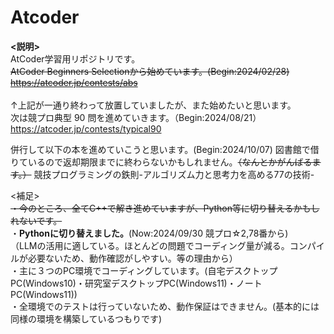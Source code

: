 # Atcoder

**<説明>**
<br>
AtCoder学習用リポジトリです。
<br>
~~AtCoder Beginners Selectionから始めています。(Begin:2024/02/28)
<https://atcoder.jp/contests/abs>~~
<br>
<br>
↑上記が一通り終わって放置していましたが、また始めたいと思います。
<br>
次は競プロ典型 90 問を進めていきます。（Begin:2024/08/21）
<https://atcoder.jp/contests/typical90>

併行して以下の本を進めていこうと思います。(Begin:2024/10/07)
図書館で借りているので返却期限までに終わらないかもしれません。~~（なんとかがんばるます。）~~
競技プログラミングの鉄則-アルゴリズム力と思考力を高める77の技術-

<補足>
<br>
~~・今のところ、全てC++で解き進めていますが、Python等に切り替えるかもしれないです。~~
<br>
・**Pythonに切り替えました。**(Now:2024/09/30 競プロ☆2,78番から)
<br>
（LLMの活用に適している。ほとんどの問題でコーディング量が減る。コンパイルが必要ないため、動作確認がしやすい。等の理由から）
<br>
・主に３つのPC環境でコーディングしています。(自宅デスクトップPC(Windows10)・研究室デスクトップPC(Windows11)・ノートPC(Windows11))
<br>
・全環境でのテストは行っていないため、動作保証はできません。(基本的には同様の環境を構築しているつもりです)
